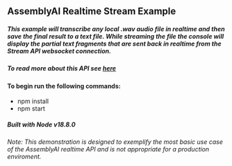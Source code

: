 ## AssemblyAI Realtime Stream Example

##### This example will transcribe any local .wav audio file in realtime and then save the final result to a text file. While streaming the file the console will display the partial text fragments that are sent back in realtime from the Stream API websocket connection.
##### To read more about this API see [here](https://www.assemblyai.com/docs/walkthroughs#realtime-streaming-transcription)


#### To begin run the following commands:

- npm install
- npm start

##### Built with Node v18.8.0
###### Note: This demonstration is designed to exemplify the most basic use case of the AssemblyAI realtime API and is not appropriate for a production enviroment.
